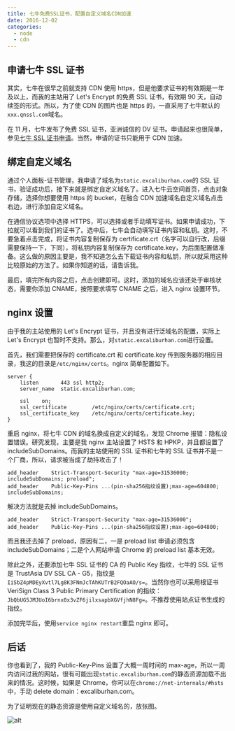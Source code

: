 ```yaml
---
title: 七牛免费SSL证书，配置自定义域名CDN加速
date: 2016-12-02
categories:
  - node
  - cdn
---
```


## 申请七牛 SSL 证书

其实，七牛在很早之前就支持 CDN 使用 https，但是他要求证书的有效期是一年及以上，而我的主站用了 Let's Encrypt 的免费 SSL 证书，有效期 90 天，自动续签的形式。所以，为了使 CDN 的图片也是 https 的，一直采用了七牛默认的`xxx.qnssl.com`域名。

在 11 月，七牛发布了免费 SSL 证书，亚洲诚信的 DV 证书。申请起来也很简单，参见[七牛 SSL 证书申请](https://qiniu.kf5.com/hc/kb/article/223541/)。当然，申请的证书只能用于 CDN 加速。

<!--more-->

## 绑定自定义域名

通过个人面板-证书管理，我申请了域名为`static.excaliburhan.com`的 SSL 证书，验证成功后，接下来就是绑定自定义域名了。进入七牛云空间首页，点击对象存储，选择你想要使用 https 的 bucket，在融合 CDN 加速域名自定义域名点击右边，进行添加自定义域名。

在通信协议选项中选择 HTTPS，可以选择或者手动填写证书。如果申请成功，下拉就可以看到我们的证书了。选中后，七牛会自动填写证书内容和私钥。这时，不要急着点击完成，将证书内容复制保存为 certificate.crt（名字可以自行改，后缀需要保持一下，下同），将私钥内容复制保存为 certificate.key，为后面配置做准备。这么做的原因主要是，我不知道怎么去下载证书内容和私钥，所以就采用这种比较原始的方法了。如果你知道的话，请告诉我。

最后，填完所有内容之后，点击创建即可。这时，添加的域名应该还处于审核状态，需要你添加 CNAME，按照要求填写 CNAME 之后，进入 nginx 设置环节。

## nginx 设置

由于我的主站使用的 Let's Encrypt 证书，并且没有进行泛域名的配置，实际上 Let's Encrypt 也暂时不支持。那么，对`static.excaliburhan.com`进行设置。

首先，我们需要把保存的 certificate.crt 和 certificate.key 传到服务器的相应目录，我这的目录是`/etc/nginx/certs`。nginx 简单配置如下。

```nginx
server {
    listen       443 ssl http2;
    server_name  static.excaliburhan.com;

    ssl    on;
    ssl_certificate        /etc/nginx/certs/certificate.crt;
    ssl_certificate_key    /etc/nginx/certs/certificate.key;
}
```

重启 nginx，将七牛 CDN 的域名换成自定义的域名，发现 Chrome 报错：隐私设置错误。研究发现，主要是我 nginx 主站设置了 HSTS 和 HPKP，并且都设置了 includeSubDomains。而我的主站使用的 SSL 证书和七牛的 SSL 证书并不是一个厂商，所以，请求被当成了劫持攻击了！

```nginx
add_header    Strict-Transport-Security "max-age=31536000; includeSubDomains; preload";
add_header    Public-Key-Pins ...(pin-sha256指纹设置);max-age=604800; includeSubDomains;
```

解决方法就是去掉 includeSubDomains。

```nginx
add_header    Strict-Transport-Security "max-age=31536000";
add_header    Public-Key-Pins ...(pin-sha256指纹设置);max-age=604800;
```

而且我还去掉了 preload，原因有二，一是 preload list 申请必须包含 includeSubDomains；二是个人网站申请 Chrome 的 preload list 基本无效。

除此之外，还要添加七牛 SSL 证书的 CA 的 Public Key 指纹，七牛的 SSL 证书是 TrustAsia DV SSL CA - G5，指纹是`IiSbZ4pMDEyXvtl7Lg8K3FNmJcTAhKUTrB2FQOaAO/s=`。当然你也可以采用根证书 VeriSign Class 3 Public Primary Certification 的指纹：`JbQbUG5JMJUoI6brnx0x3vZF6jilxsapbXGVfjhN8Fg=`。不推荐使用站点证书生成的指纹。

添加完毕后，使用`service nginx restart`重启 nginx 即可。

## 后话

你也看到了，我的 Public-Key-Pins 设置了大概一周时间的 max-age，所以一周内访问过我的网站，很有可能出现`static.excaliburhan.com`的静态资源加载不出来的情况。这时候，如果是 Chrome，你可以在`chrome://net-internals/#hsts`中，手动 delete domain：excaliburhan.com。

为了证明现在的静态资源是使用自定义域名的，放张图。

![alt](https://static.excaliburhan.com/blog/20161202/DgwP_Asc50b3nuCMuviG9GHD.jpg)
